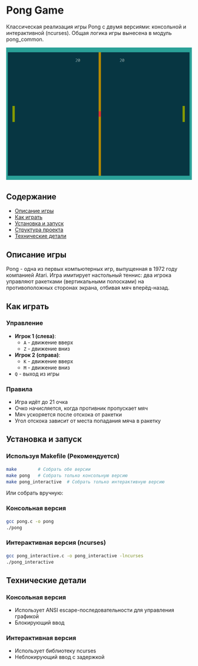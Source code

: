 # Pong Game
Классическая реализация игры Pong с двумя версиями: консольной и интерактивной (ncurses). Общая логика игры вынесена в модуль pong_common.

![](./docs/pong-interactive.webp)

## Содержание

- [Описание игры](#описание-игры)
- [Как играть](#как-играть)
- [Установка и запуск](#установка-и-запуск)
- [Структура проекта](#структура-проекта)
- [Технические детали](#технические-детали)

## Описание игры

Pong - одна из первых компьютерных игр, выпущенная в 1972 году компанией Atari. Игра имитирует настольный теннис: два игрока управляют ракетками (вертикальными полосками) на противоположных сторонах экрана, отбивая мяч вперёд-назад.

## Как играть

### Управление
- **Игрок 1 (слева)**: 
  - `A` - движение вверх
  - `Z` - движение вниз
- **Игрок 2 (справа)**: 
  - `K` - движение вверх
  - `M` - движение вниз
- `Q` - выход из игры

### Правила
- Игра идёт до 21 очка
- Очко начисляется, когда противник пропускает мяч
- Мяч ускоряется после отскока от ракетки
- Угол отскока зависит от места попадания мяча в ракетку

## Установка и запуск

### Используя Makefile (Рекомендуется)
```bash
make        # Собрать обе версии
make pong   # Собрать только консольную версию
make pong_interactive  # Собрать только интерактивную версию
```

Или собрать вручную:

### Консольная версия
```bash
gcc pong.c -o pong
./pong
```

### Интерактивная версия (ncurses)
```bash
gcc pong_interactive.c -o pong_interactive -lncurses
./pong_interactive
```

## Технические детали

### Консольная версия
- Использует ANSI escape-последовательности для управления графикой
- Блокирующий ввод 

### Интерактивная версия
- Использует библиотеку ncurses
- Неблокирующий ввод с задержкой

